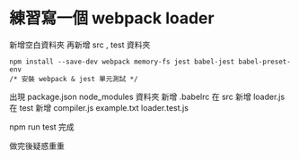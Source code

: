 # 練習寫一個 webpack loader

新增空白資料夾
再新增 src , test 資料夾
```
npm install --save-dev webpack memory-fs jest babel-jest babel-preset-env 
/* 安裝 webpack & jest 單元測試 */
```
出現 package.json
    node_modules 資料夾
新增 .babelrc 
在 src 新增 loader.js
在 test 新增 compiler.js 
            example.txt
            loader.test.js

npm run test 完成

做完後疑惑重重
